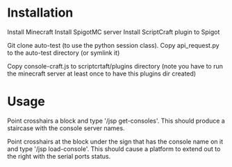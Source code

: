 # Installation

Install Minecraft
Install SpigotMC server
Install ScriptCraft plugin to Spigot

Git clone auto-test (to use the python session class).
Copy api_request.py to the auto-test directory (or symlink it)

Copy console-craft.js to scriptcrtaft/plugins directory (note you have to run the minecraft server at least once to have this plugins dir created)

# Usage

Point crosshairs a block and type '/jsp get-consoles'. This should produce a staircase with the console server names.

Point crosshairs at the block under the sign that has the console name on it and type '/jsp load-console'. This should cause a platform to extend out to the right with the serial ports status.


